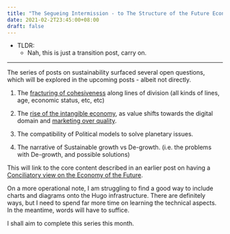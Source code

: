 ```yaml
---
title: "The Segueing Intermission - to The Structure of the Future Economy"
date: 2021-02-2T23:45:00+08:00
draft: false
---
```


- TLDR: 
  - Nah, this is just a transition post, carry on.

---

The series of posts on sustainability surfaced several open questions, which will be explored in the upcoming posts - albeit not directly.

1) The [fracturing of cohesiveness](https://www.makwaijun.com/blog/post28/) along lines of division (all kinds of lines, age, economic status, etc, etc)

2)  The [rise of the intangible economy](https://www.makwaijun.com/blog/post29/), as value shifts towards the digital domain and [marketing over quality](https://www.makwaijun.com/blog/post31/).

3) The compatibility of Political models to solve planetary issues.

4) The narrative of Sustainable growth vs De-growth. (i.e. the problems with De-growth, and possible solutions)

This will link to the core content described in an earlier post on having a [Conciliatory view on the Economy of the Future](https://www.makwaijun.com/blog/post13/).

On a more operational note, I am struggling to find a good way to include charts and diagrams onto the Hugo infrastructure. There are definitely ways, but I need to spend far more time on learning the technical aspects. In the meantime, words will have to suffice.

I shall aim to complete this series this month.